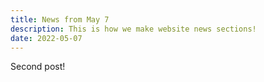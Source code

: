 ```yaml
---
title: News from May 7
description: This is how we make website news sections!
date: 2022-05-07
---
```


Second post!
